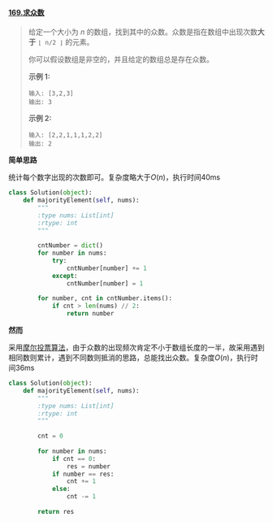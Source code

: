 #### [169.求众数](https://leetcode-cn.com/problems/majority-element/)

> 给定一个大小为 *n* 的数组，找到其中的众数。众数是指在数组中出现次数**大于** `⌊ n/2 ⌋` 的元素。
>
> 你可以假设数组是非空的，并且给定的数组总是存在众数。
>
> **示例 1:**
>
> ```
> 输入: [3,2,3]
> 输出: 3
> ```
>
> **示例 2:**
>
> ```
> 输入: [2,2,1,1,1,2,2]
> 输出: 2
> ```

**简单思路**

统计每个数字出现的次数即可。复杂度略大于$O(n)$，执行时间40ms

```python
class Solution(object):
    def majorityElement(self, nums):
        """
        :type nums: List[int]
        :rtype: int
        """
        
        cntNumber = dict()
        for number in nums:
            try:
                cntNumber[number] += 1
            except:
                cntNumber[number] = 1
        
        for number, cnt in cntNumber.items():
            if cnt > len(nums) // 2:
                return number
```

**然而**

采用[摩尔投票算法](https://www.zhihu.com/question/49973163)，由于众数的出现频次肯定不小于数组长度的一半，故采用遇到相同数则累计，遇到不同数则抵消的思路，总能找出众数。复杂度$O(n)$，执行时间36ms

```python
class Solution(object):
    def majorityElement(self, nums):
        """
        :type nums: List[int]
        :rtype: int
        """
        
        cnt = 0
        
        for number in nums:
            if cnt == 0:
                res = number
            if number == res:
                cnt += 1
            else:
                cnt -= 1
        
        return res
```

